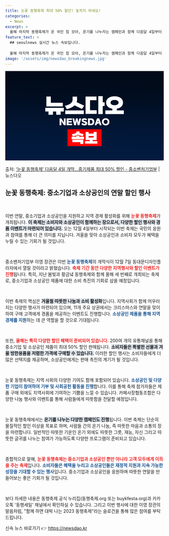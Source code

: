 ```yaml
---
title: 눈꽃 동행축제 최대 50% 할인! 놓치지 마세요!
categories:
  - News
excerpt: >
  올해 마지막 동행축제가 온 국민 힘 모아, 온기를 나누자는 캠페인과 함께 다음달 4일부터 연말까지 28일간 …
feature_text: >
  ## seoulnews 실시간 뉴스 속보입니다.

  올해 마지막 동행축제가 온 국민 힘 모아, 온기를 나누자는 캠페인과 함께 다음달 4일부터 연말까지 28일간 …
image: '/assets/img/newsdao_breakingnews.jpg'
---
```


![뉴스다오 속보](/assets/img/newsdao_breakingnews.jpg)

<p>출처: <a href="https://newsdao.kr/2670" rel="dofollow">‘눈꽃 동행축제’ 다음달 4일 개막…중기제품 최대 50% 할인  - 중소벤처기업부</a> | 뉴스다오</p>

<h2 data-ke-size="size26">눈꽃 동행축제: 중소기업과 소상공인의 연말 할인 행사</h2>

<p data-ke-size="size16">&nbsp;</p>

이번 연말, 중소기업과 소상공인을 지원하고 지역 경제 활성화를 위해 <b><span style="color: #ee2323;">눈꽃 동행축제</span></b>가 개최됩니다. <b><span style="background-color: #21538527;">이 축제는 소비자와 소상공인이 함께하는 장으로서, 다양한 할인 행사와 경품 이벤트가 마련되어 있습니다.</span></b> 오는 12월 4일부터 시작되는 이번 축제는 국민의 응원과 참여를 통해 더 큰 의미를 지닙니다. 겨울을 맞아 소상공인과 소비자 모두가 혜택을 누릴 수 있는 기회가 될 것입니다.

<p data-ke-size="size16">&nbsp;</p>

중소벤처기업부 이영 장관은 이번 <b><span style="color: #1a5490;">눈꽃 동행축제</span></b>의 개막식이 12월 7일 동대문디자인플라자에서 열릴 것이라고 밝혔습니다. <b><span style="color: #ee2323;">축제 기간 동안 다양한 지역행사와 할인 이벤트가 진행</span></b>됩니다. 특히, 지난 봄빛과 황금녘 동행축제와 함께 올해 세 번째로 개최되는 축제로, 중소기업과 소상공인 제품에 대한 소비 촉진의 기회로 삼을 예정입니다.

<p data-ke-size="size16">&nbsp;</p>

이번 축제의 핵심은 <b><span style="background-color: #21538527;">겨울철 따뜻한 나눔과 소비 활성화</span></b>입니다. 지역사회가 함께 어우러지는 다양한 행사가 마련되어 있으며, 11개 주요 상권에서는 크리스마스와 연말을 맞이하여 구매 고객에게 경품을 제공하는 이벤트도 진행합니다. <b><span style="color: #1a5490;">소상공인 제품을 통해 지역 경제를 지원</span></b>하는 데 큰 역할을 할 것으로 기대됩니다.

<p data-ke-size="size16">&nbsp;</p>

또한, <b><span style="color: #ee2323;">올해는 특히 다양한 할인 혜택이 준비되어 있습니다.</span></b> 200여 개의 유통채널을 통해 중소기업 및 소상공인 제품이 최대 50% 할인 판매됩니다. <b><span style="background-color: #21538527;">소비자들은 특별한 선물과 겨울 방한용품을 저렴한 가격에 구매할 수 있습니다.</span></b> 이러한 할인 행사는 소비자들에게 더 많은 선택지를 제공하며, 소상공인에게는 판매 촉진의 계기가 될 것입니다.

<p data-ke-size="size16">&nbsp;</p>

눈꽃 동행축제는 지역 사회의 다양한 기여도 함께 포함되어 있습니다. <b><span style="color: #1a5490;"> 소상공인 및 다양한 기업이 참여하여 기부 및 사회공헌 활동을 진행</span></b>합니다. 이를 통해 축제 참가자들은 제품 구매 외에도 지역사회에 기여하는 기쁨을 느낄 수 있습니다. 카페사장협동조합은 다양한 나눔 행사와 이벤트를 통해 사람들에게 따뜻함을 전달할 예정입니다.

<p data-ke-size="size16">&nbsp;</p>

눈꽃 동행축제에서는 <b><span style="background-color: #21538527;">온기를 나누는 다양한 캠페인도 진행</span></b>됩니다. 이번 축제는 단순히 물질적인 할인 이상을 목표로 하며, 사람들 간의 온기 나눔, 즉 따뜻한 마음과 소통의 장을 마련합니다. 일반적인 따뜻한 기운인 온기 외에도 따뜻한 그릇, 재능, 자신 그리고 따뜻한 글귀를 나누는 참여가 가능하도록 다양한 프로그램이 준비되고 있습니다.

<p data-ke-size="size16">&nbsp;</p>

종합적으로 말해, <b><span style="color: #ee2323;">눈꽃 동행축제는 중소기업과 소상공인 뿐만 아니라 고객 모두에게 이득을 주는 축제</span></b>입니다. <b><span style="color: #1a5490;">소비자들은 혜택을 누리고 소상공인들은 재정적 지원과 지속 가능한 성장을 기대할 수 있는 행사</span></b>입니다. 중소기업과 소상공인을 응원하며 따뜻한 연말을 만들어보는 좋은 기회가 될 것입니다.    
 
<p data-ke-size="size16">&nbsp;</p>

보다 자세한 내용은 동행축제 공식 누리집(동행축제.org 또는 buykfesta.org)과 카카오톡 '동행세일' 채널에서 확인하실 수 있습니다.  그리고 이번 행사에 대한 이영 장관의 말씀처럼, "함께 하면 대박 나는 2023 동행축제"라는 슬로건을 통해 많은 참여를 부탁드립니다. 

신속 뉴스 바로가기 👉 <a href="https://newsdao.kr" rel="dofollow">https://newsdao.kr</a>


